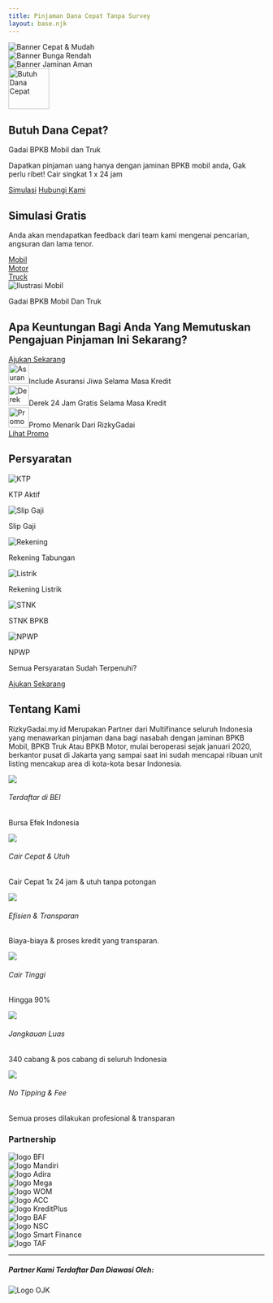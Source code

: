 ```yaml
---
title: Pinjaman Dana Cepat Tanpa Survey
layout: base.njk
---
```

<div id="heroCarousel" class="carousel slide" data-bs-ride="carousel">
  <div class="carousel-inner">
    <div class="carousel-item active">
      <img src="{{ '/assets/img/banner1.png' | url }}" class="d-block w-100" alt="Banner Cepat & Mudah">
    </div>
    <div class="carousel-item">
      <img src="{{ '/assets/img/banner2.png' | url }}" class="d-block w-100" alt="Banner Bunga Rendah">
    </div>
    <div class="carousel-item">
      <img src="{{ '/assets/img/banner3.png' | url }}" class="d-block w-100" alt="Banner Jaminan Aman">
    </div>
  </div>
</div>

<div class="container text-center py-5">
    <img src="{{ '/assets/img/ic_luas.png' | url }}" alt="Butuh Dana Cepat" class="mb-3" style="height: 80px;">
    <h2 class="fw-bolder">Butuh Dana Cepat?</h2>
    <p class="text-muted">Gadai BPKB Mobil dan Truk</p>
    <p class="lead mx-auto" style="max-width: 500px;">Dapatkan pinjaman uang hanya dengan jaminan BPKB mobil anda, Gak perlu ribet! Cair singkat 1 x 24 jam</p>
    <div>
        <a href="{{ '/simulasi/' | url }}" class="btn btn-outline-primary rounded-pill m-2 px-4">Simulasi</a>
        <a href="https://wa.me/6285894448143" class="btn btn-success rounded-pill m-2 px-4">Hubungi Kami</a>
    </div>
</div>

<div class="section-bg-light py-5">
    <div class="container">
        <div class="row align-items-center">
            <div class="col-lg-7">
                <h2 class="fw-bolder">Simulasi Gratis</h2>
                <p class="text-muted">Anda akan mendapatkan feedback dari team kami mengenai pencarian, angsuran dan lama tenor.</p>
                <div class="mt-4">
                    <a href="{{ '/simulasi/' | url }}" class="btn btn-icon-text"><div class="icon-circle-small"><i class="bi bi-car-front-fill"></i></div> Mobil</a>
                    <a href="{{ '/simulasi/' | url }}" class="btn btn-icon-text"><div class="icon-circle-small"><i class="bi bi-bicycle"></i></div> Motor</a>
                    <a href="{{ '/simulasi/' | url }}" class="btn btn-icon-text"><div class="icon-circle-small"><i class="bi bi-truck"></i></div> Truck</a>
                </div>
            </div>
            <div class="col-lg-5 text-center d-none d-lg-block">
                <img src="{{ '/assets/img/belakang mobil.png' | url }}" class="img-fluid" alt="Ilustrasi Mobil">
            </div>
        </div>
    </div>
</div>

<div class="section-cta-alt text-white py-5">
    <div class="container">
        <div class="row align-items-center">
            <div class="col-lg-6">
                <p>Gadai BPKB Mobil Dan Truk</p>
                <h2 class="fw-bolder display-5">Apa Keuntungan Bagi Anda Yang Memutuskan Pengajuan Pinjaman Ini Sekarang?</h2>
                <a href="{{ '/simulasi/' | url }}" class="btn btn-outline-light rounded-pill mt-3 px-4">Ajukan Sekarang</a>
            </div>
            <div class="col-lg-6 mt-4 mt-lg-0">
                <div class="card bg-light text-dark p-3 mb-3"><div class="d-flex align-items-center"><img src="{{ '/assets/img/ic_asuransi.png' | url }}" alt="Asuransi" class="me-3" style="height: 40px;"><span>Include Asuransi Jiwa Selama Masa Kredit</span></div></div>
                <div class="card bg-light text-dark p-3 mb-3"><div class="d-flex align-items-center"><img src="{{ '/assets/img/ic_derek.png' | url }}" alt="Derek" class="me-3" style="height: 40px;"><span>Derek 24 Jam Gratis Selama Masa Kredit</span></div></div>
                <div class="card bg-light text-dark p-3"><div class="d-flex align-items-center justify-content-between"><div class="d-flex align-items-center"><img src="{{ '/assets/img/ic_promo.png' | url }}" alt="Promo" class="me-3" style="height: 40px;"><span>Promo Menarik Dari RizkyGadai</span></div><a href="{{ '/promosi/' | url }}" class="btn btn-primary btn-sm">Lihat Promo</a></div></div>
            </div>
        </div>
    </div>
</div>

<div class="section-persyaratan text-white text-center py-5">
    <div class="container">
        <h2 class="fw-bolder mb-5">Persyaratan</h2>
        <div class="row g-4 justify-content-center">
            <div class="col-md-6 col-lg-5">
                <div class="card-persyaratan mb-4"><img src="{{ '/assets/img/ic_ktp.png' | url }}" alt="KTP"><p>KTP Aktif</p></div>
                <div class="card-persyaratan mb-4"><img src="{{ '/assets/img/ic_slipgaji.png' | url }}" alt="Slip Gaji"><p>Slip Gaji</p></div>
                <div class="card-persyaratan"><img src="{{ '/assets/img/ic_tabungan.png' | url }}" alt="Rekening"><p>Rekening Tabungan</p></div>
            </div>
            <div class="col-md-6 col-lg-5">
                <div class="card-persyaratan mb-4"><img src="{{ '/assets/img/ic_listrik.png' | url }}" alt="Listrik"><p>Rekening Listrik</p></div>
                <div class="card-persyaratan mb-4"><img src="{{ '/assets/img/ic_stnk.png' | url }}" alt="STNK"><p>STNK BPKB</p></div>
                <div class="card-persyaratan"><img src="{{ '/assets/img/ic_npwp.png' | url }}" alt="NPWP"><p>NPWP</p></div>
            </div>
        </div>
        <p class="mt-5">Semua Persyaratan Sudah Terpenuhi?</p>
        <a href="{{ '/simulasi/' | url }}" class="btn btn-outline-light rounded-pill px-4">Ajukan Sekarang</a>
    </div>
</div>

<div class="container py-5">
    <div class="text-center mb-5">
        <h2 class="fw-bolder">Tentang Kami</h2>
        <p class="lead text-muted mx-auto" style="max-width: 700px;">RizkyGadai.my.id Merupakan Partner dari Multifinance seluruh Indonesia yang menawarkan pinjaman dana bagi nasabah dengan jaminan BPKB Mobil, BPKB Truk Atau BPKB Motor, mulai beroperasi sejak januari 2020, berkantor pusat di Jakarta yang sampai saat ini sudah mencapai ribuan unit listing mencakup area di kota-kota besar Indonesia.</p>
    </div>
    <div class="row g-4">
        <div class="col-md-6 col-lg-4 d-flex"><div class="icon-box-feature me-3"><img src="{{ '/assets/img/ic_bei.png' | url }}"></div><div><h6 class="fw-bold">Terdaftar di BEI</h6><p class="text-muted small">Bursa Efek Indonesia</p></div></div>
        <div class="col-md-6 col-lg-4 d-flex"><div class="icon-box-feature me-3"><img src="{{ '/assets/img/ic_cair.png' | url }}"></div><div><h6 class="fw-bold">Cair Cepat & Utuh</h6><p class="text-muted small">Cair Cepat 1x 24 jam & utuh tanpa potongan</p></div></div>
        <div class="col-md-6 col-lg-4 d-flex"><div class="icon-box-feature me-3"><img src="{{ '/assets/img/ic_efisien.png' | url }}"></div><div><h6 class="fw-bold">Efisien & Transparan</h6><p class="text-muted small">Biaya-biaya & proses kredit yang transparan.</p></div></div>
        <div class="col-md-6 col-lg-4 d-flex"><div class="icon-box-feature me-3"><img src="{{ '/assets/img/ic_90deg.png' | url }}"></div><div><h6 class="fw-bold">Cair Tinggi</h6><p class="text-muted small">Hingga 90%</p></div></div>
        <div class="col-md-6 col-lg-4 d-flex"><div class="icon-box-feature me-3"><img src="{{ '/assets/img/ic_luas.png' | url }}"></div><div><h6 class="fw-bold">Jangkauan Luas</h6><p class="text-muted small">340 cabang & pos cabang di seluruh Indonesia</p></div></div>
        <div class="col-md-6 col-lg-4 d-flex"><div class="icon-box-feature me-3"><img src="{{ '/assets/img/ic_notipping.png' | url }}"></div><div><h6 class="fw-bold">No Tipping & Fee</h6><p class="text-muted small">Semua proses dilakukan profesional & transparan</p></div></div>
    </div>
</div>

<div class="section-bg-light py-5 text-center">
    <div class="container">
        <h3 class="fw-bolder mb-5">Partnership</h3>
        <div class="row align-items-center justify-content-center g-5">
            <div class="col-6 col-sm-4 col-md-2"><img src="{{ '/assets/img/logos/bfi.png' | url }}" class="img-fluid partnership-logo" alt="logo BFI"></div>
            <div class="col-6 col-sm-4 col-md-2"><img src="{{ '/assets/img/logos/mandiri.png' | url }}" class="img-fluid partnership-logo" alt="logo Mandiri"></div>
            <div class="col-6 col-sm-4 col-md-2"><img src="{{ '/assets/img/logos/adira.png' | url }}" class="img-fluid partnership-logo" alt="logo Adira"></div>
            <div class="col-6 col-sm-4 col-md-2"><img src="{{ '/assets/img/logos/mega.png' | url }}" class="img-fluid partnership-logo" alt="logo Mega"></div>
            <div class="col-6 col-sm-4 col-md-2"><img src="{{ '/assets/img/logos/wom.png' | url }}" class="img-fluid partnership-logo" alt="logo WOM"></div>
            <div class="col-6 col-sm-4 col-md-2"><img src="{{ '/assets/img/logos/acc.png' | url }}" class="img-fluid partnership-logo" alt="logo ACC"></div>
            <div class="col-6 col-sm-4 col-md-2"><img src="{{ '/assets/img/logos/kreditplus.png' | url }}" class="img-fluid partnership-logo" alt="logo KreditPlus"></div>
            <div class="col-6 col-sm-4 col-md-2"><img src="{{ '/assets/img/logos/baf.png' | url }}" class="img-fluid partnership-logo" alt="logo BAF"></div>
            <div class="col-6 col-sm-4 col-md-2"><img src="{{ '/assets/img/logos/nsc.png' | url }}" class="img-fluid partnership-logo" alt="logo NSC"></div>
            <div class="col-6 col-sm-4 col-md-2"><img src="{{ '/assets/img/logos/smart finance.png' | url }}" class="img-fluid partnership-logo" alt="logo Smart Finance"></div>
            <div class="col-6 col-sm-4 col-md-2"><img src="{{ '/assets/img/logos/taf.png' | url }}" class="img-fluid partnership-logo" alt="logo TAF"></div>
        </div>
        <hr class="my-5">
        <h5 class="fw-bold">Partner Kami Terdaftar Dan Diawasi Oleh:</h5>
        <img src="{{ '/assets/img/logos/ojk.png' | url }}" alt="Logo OJK" style="max-height: 80px;" class="mt-3">
    </div>
</div>